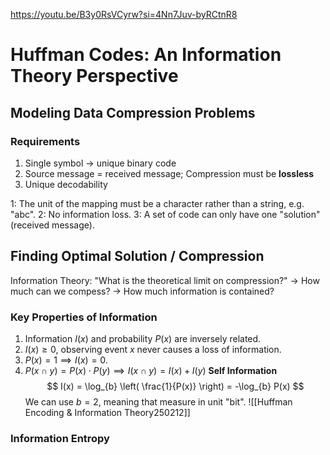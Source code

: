 https://youtu.be/B3y0RsVCyrw?si=4Nn7Juv-byRCtnR8

# Huffman Codes: An Information Theory Perspective
## Modeling Data Compression Problems
### Requirements
1. Single symbol -> unique binary code
2. Source message = received message; Compression must be **lossless**
3. Unique decodability

1: The unit of the mapping must be a character rather than a string, e.g. "abc".
2: No information loss.
3: A set of code can only have one "solution" (received message).

## Finding Optimal Solution / Compression
Information Theory: "What is the theoretical limit on compression?"
-> How much can we compess?
-> How much information is contained?
### Key Properties of Information
1. Information $I(x)$ and probability $P(x)$ are inversely related.
2. $I(x) \ge 0$, observing event $x$ never causes a loss of information.
3. $P(x) = 1 \implies I(x) = 0$.
4. $P(x \cap y) = P(x) \cdot P(y) \implies I(x \cap y) = I(x) + I(y)$
**Self Information**
$$
I(x) = \log_{b} \left( \frac{1}{P(x)} \right) = -\log_{b} P(x)
$$
We can use $b = 2$, meaning that measure in unit "bit".
![[Huffman Encoding & Information Theory250212]]
### Information Entropy
